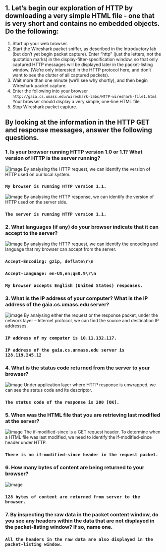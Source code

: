 ## 1. Let’s begin our exploration of HTTP by downloading a very simple HTML file - one that is very short and contains no embedded objects. Do the following:

1. Start up your web browser.
2. Start the Wireshark packet sniffer, as described in the Introductory lab (but don’t yet begin packet capture). Enter “http” (just the letters, not the quotation marks) in the display-filter-specification window, so that only captured HTTP messages will be displayed later in the packet-listing window. (We’re only interested in the HTTP protocol here, and don’t want to see the clutter of all captured packets).
3. Wait more than one minute (we’ll see why shortly), and then begin Wireshark packet capture.
4. Enter the following into your browser
```http://gaia.cs.umass.edu/wireshark-labs/HTTP-wireshark-file1.html```
Your browser should display a very simple, one-line HTML file.
5. Stop Wireshark packet capture.

## By looking at the information in the HTTP GET and response messages, answer the following questions.

### 1. Is your browser running HTTP version 1.0 or 1.1? What version of HTTP is the server running?

![image](https://github.com/user-attachments/assets/1c455016-5591-4eb4-8849-e4caee6a99e5)
By analysing the HTTP request, we can identify the version of HTTP used on our local system.
### ```My browser is running HTTP version 1.1.```

![image](https://github.com/user-attachments/assets/dcdde297-00b1-4c14-812d-39ddbf97d6b2)
By analysing the HTTP response, we can identify the version of HTTP used on the server side.
### ```The server is running HTTP version 1.1.```

### 2. What languages (if any) do your browser indicate that it can accept to the server?

![image](https://github.com/user-attachments/assets/2eff9a7e-453d-4c08-8597-e250be38c20d)
By analysing the HTTP request, we can identify the encoding and language that my browser can accept from the server.
### ```Accept-Encoding: gzip, deflate\r\n```
### ```Accept-Language: en-US,en;q=0.9\r\n```
### ```My browser accepts English (United States) responses.```

### 3. What is the IP address of your computer? What is the IP address of the gaia.cs.umass.edu server?

![image](https://github.com/user-attachments/assets/99d4b21a-699c-46bd-bf68-507355955fa8)
By analysing either the request or the response packet, under the network layer – Internet protocol, we can find the source and destination IP addresses.
### ```IP address of my computer is 10.11.132.117.```
### ```IP address of the gaia.cs.unmass.edu server is 128.119.245.12```

### 4. What is the status code returned from the server to your browser?

![image](https://github.com/user-attachments/assets/90a36353-9e95-4f4c-8ec3-6649bb00a224)
Under application layer where HTTP response is unwrapped, we can see the status code and its descriptor.
### ```The status code of the response is 200 [OK].```

### 5. When was the HTML file that you are retrieving last modified at the server?

![image](https://github.com/user-attachments/assets/c5df1f29-e890-4d5a-a7b9-0dfa714376f5)
The if-modified-since is a GET request header. To determine when a HTML file was last modified, we need to identify the if-modified-since header under HTTP.
### ```There is no if-modified-since header in the request packet.```

### 6. How many bytes of content are being returned to your browser?

![image](https://github.com/user-attachments/assets/009b90e2-63fb-4d19-bcd0-603d02894311)
### ```128 bytes of content are returned from server to the browser.```

### 7. By inspecting the raw data in the packet content window, do you see any headers within the data that are not displayed in the packet-listing window? If so, name one.

### ```All the headers in the raw data are also displayed in the packet-listing window.```

